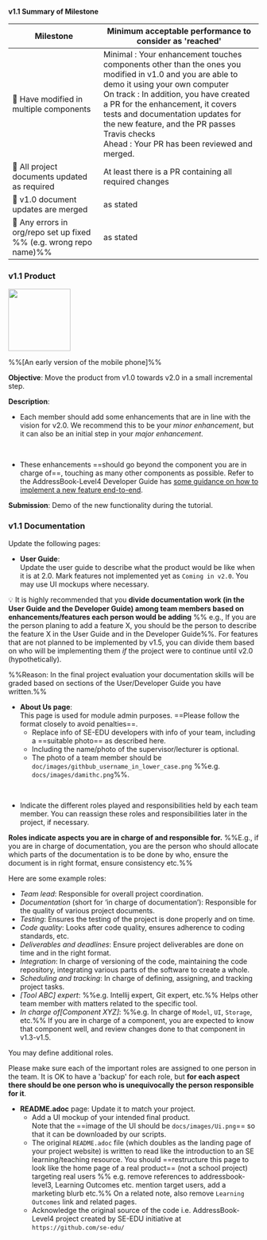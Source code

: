 <tip-box> 

**v1.1 Summary of Milestone**

Milestone | Minimum acceptable performance to consider as 'reached'
--------- | -------------------------------------------------------
:bust_in_silhouette: Have modified in multiple components | Minimal : Your enhancement touches components other than the ones you modified in v1.0 and you are able to demo it using your own computer <br> On track : In addition, you have created a PR for the enhancement, it covers tests and documentation updates for the new feature, and the PR passes Travis checks<br> Ahead : Your PR has been reviewed and merged.
:busts_in_silhouette: All project documents updated as required | At least there is a PR containing all required changes
:busts_in_silhouette: v1.0 document updates are merged | as stated
:busts_in_silhouette: Any errors in org/repo set up fixed %%&nbsp;(e.g. wrong repo name)%% | as stated

</tip-box>

<div id="product">

### v1.1 Product

<img src="{{baseUrl}}/admin/images/v01demo.png" width="125px"><br/>

%%[An early version of the mobile phone]%%

**Objective**: Move the product from v1.0 towards v2.0 in a small incremental step.

**Description**: 
* Each member should add some enhancements that are in line with the vision for v2.0. We recommend this to be your <trigger trigger="click" for="modal:v11-individual-expectations">_minor enhancement_</trigger>, but it can also be an initial step in your _major enhancement_.
 
<modal title="" id="modal:v11-individual-expectations">
  <include src="project-scope.md#individual-expectations"/>
</modal>

* These enhancements ==should go beyond the component you are in charge of==, touching as many other components as possible. Refer to the AddressBook-Level4 Developer Guide has [some guidance on how to implement a new feature end-to-end](https://nus-cs2103-ay1718s2.github.io/addressbook-level4/DeveloperGuide.html#creating-a-new-command-code-remark-code).

**Submission**: Demo of the new functionality during the tutorial.

</div>
<div id="documentation">

### v1.1 Documentation

Update the following pages:  


* **User Guide**:  
    Update the user guide to describe what the product would be like when it is at 2.0.  Mark features not implemented yet as `Coming in v2.0`. You may use UI mockups where necessary. 

<tip-box> 

:bulb: It is highly recommended that you **divide documentation work (in the User Guide and the Developer Guide) among team members based on enhancements/features each person would be adding** %%&nbsp;e.g., If you are the person planing to add a feature X, you should be the person to describe the feature X in the User Guide and in the Developer Guide%%. For features that are not planned to be implemented by v1.5, you can divide them based on who will be implementing them _if_ the project were to continue until v2.0 (hypothetically).

%%Reason: In the final project evaluation your documentation skills will be graded based on sections of the User/Developer Guide you have written.%%
  
</tip-box>

* **About Us page**:  
  This page is used for module admin purposes. ==Please follow the format closely to avoid penalties==. 
  * Replace info of SE-EDU developers with info of your team, including a ==suitable photo== as described <trigger trigger="click" for="modal:v11-photo">here</trigger>.  
  * Including the name/photo of the supervisor/lecturer is optional. 
  * The photo of a team member should be `doc/images/githbub_username_in_lower_case.png` %%e.g. `docs/images/damithc.png`%%.

<modal large title="Admin » Choosing a profile photo" id="modal:v11-photo">
  <include src="profilePhoto.md"/>
</modal>

* Indicate the different roles played and responsibilities held by each team member. You can reassign these roles and responsibilities later in the project, if necessary.  

<panel header="More info on _roles and responsibilities_">

  **Roles indicate aspects you are in charge of and responsible for.** %%E.g., if you are in charge of documentation, you are the person who should allocate which parts of the documentation is to be done by who, ensure the document is in right format, ensure consistency etc.%%  
  
  Here are some example roles:

  * _Team lead_: Responsible for overall project coordination.
  * _Documentation_ (short for ‘in charge of documentation’): Responsible for the quality of various project documents.
  * _Testing_: Ensures the testing of the project is done properly and on time.
  * _Code quality_: Looks after code quality, ensures adherence to coding standards, etc.
  * _Deliverables and deadlines_: Ensure project deliverables are done on time and in the right format.
  * _Integration_: In charge of versioning of the code, maintaining the code repository, integrating various parts of the software to create a whole.
  * _Scheduling and tracking_: In charge of defining, assigning, and tracking project tasks.
  * _[Tool ABC] expert_: %%e.g. Intellij expert, Git expert, etc.%% Helps other team member with matters related to the specific tool.
  * _In charge of[Component XYZ]_: %%e.g. In charge of `Model`, `UI`, `Storage`, etc.%% If you are in charge of a component, you are expected to know that component well, and review changes done to that component in v1.3-v1.5.

  You may define additional roles.

  Please make sure each of the important roles are assigned to one person in the team. It is OK to have a 'backup' for each role, but **for each aspect there should be one person who is unequivocally the person responsible for it**.
    
</panel><p/>

* **README.adoc** page: Update it to match your project. 
  * Add a UI mockup of your intended final product.   
    Note that the ==image of the UI should be `docs/images/Ui.png`== so that it can be downloaded by our scripts.  
  * The original `README.adoc` file (which doubles as the landing page of your project website) is written to read like the introduction to an SE learning/teaching resource. You should ==restructure this page to look like the home page of a real product== (not a school project) targeting real users %%&nbsp;e.g. remove references to addressbook-level3, Learning Outcomes etc. mention target users, add a marketing blurb etc.%% On a related note, also remove `Learning Outcomes` link and related pages.
  * Acknowledge the original source of the code i.e. AddressBook-Level4 project created by SE-EDU initiative at `https://github.com/se-edu/`

</div>